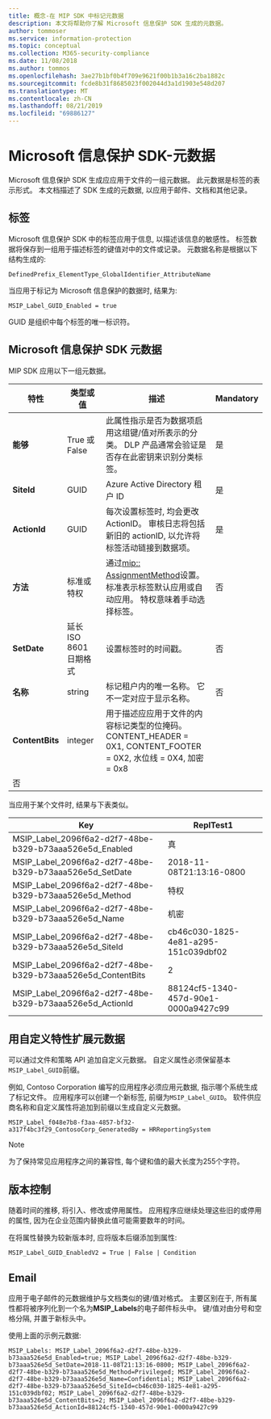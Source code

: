 ```yaml
---
title: 概念-在 MIP SDK 中标记元数据
description: 本文将帮助你了解 Microsoft 信息保护 SDK 生成的元数据。
author: tommoser
ms.service: information-protection
ms.topic: conceptual
ms.collection: M365-security-compliance
ms.date: 11/08/2018
ms.author: tommos
ms.openlocfilehash: 3ae27b1bf0b4f709e9621f00b1b3a16c2ba1882c
ms.sourcegitcommit: fcde8b31f8685023f002044d3a1d1903e548d207
ms.translationtype: MT
ms.contentlocale: zh-CN
ms.lasthandoff: 08/21/2019
ms.locfileid: "69886127"
---
```

# <a name="microsoft-information-protection-sdk---metadata"></a>Microsoft 信息保护 SDK-元数据

Microsoft 信息保护 SDK 生成应应用于文件的一组元数据。 此元数据是标签的表示形式。 本文档描述了 SDK 生成的元数据, 以应用于邮件、文档和其他记录。

## <a name="labels"></a>标签

Microsoft 信息保护 SDK 中的标签应用于信息, 以描述该信息的敏感性。 标签数据将保存到一组用于描述标签的键值对中的文件或记录。 元数据名称是根据以下结构生成的:

`DefinedPrefix_ElementType_GlobalIdentifier_AttributeName`

当应用于标记为 Microsoft 信息保护的数据时, 结果为:

`MSIP_Label_GUID_Enabled = true`

GUID 是组织中每个标签的唯一标识符。

## <a name="microsoft-information-protection-sdk-metadata"></a>Microsoft 信息保护 SDK 元数据

MIP SDK 应用以下一组元数据。

| 特性 | 类型或值                 | 描述                                                                                                                                                                                                                                        | Mandatory |
|-----------|-------------------------------|----------------------------------------------------------------------------------------------------------------------------------------------------------------------------------------------------------------------------------------------------|-----------|
| **能够**   | True 或 False                 | 此属性指示是否为数据项启用这组键/值对所表示的分类。 DLP 产品通常会验证是否存在此密钥来识别分类标签。 | 是       |
| **SiteId**    | GUID                          | Azure Active Directory 租户 ID                                                                                                                                                                                                                   | 是       |
| **ActionId**  | GUID                          | 每次设置标签时, 均会更改 ActionID。 审核日志将包括新旧的 actionID, 以允许将标签活动链接到数据项。                                                                                 | 是       |
| **方法**    | 标准或特权        | 通过[mip:: AssignmentMethod](reference/mip-enums-and-structs.md#assignmentmethod-enum)设置。 标准表示标签默认应用或自动应用。 特权意味着手动选择标签。                                                                                                                                                                                                                 | 否        |
| **SetDate**   | 延长 ISO 8601 日期格式 | 设置标签时的时间戳。                                                                                                                                                                                                              | 否        |
| **名称**      | string                        | 标记租户内的唯一名称。 它不一定对应于显示名称。                                                                                                                                                              | 否      |
| **ContentBits** | integer | 用于描述应应用于文件的内容标记类型的位掩码。 CONTENT_HEADER = 0X1, CONTENT_FOOTER = 0X2, 水位线 = 0X4, 加密 = 0x8
 | 否 |

当应用于某个文件时, 结果与下表类似。

| Key                                                         | ReplTest1                                |
|-------------------------------------------------------------|--------------------------------------|
| MSIP_Label_2096f6a2-d2f7-48be-b329-b73aaa526e5d_Enabled     | 真                                 |
| MSIP_Label_2096f6a2-d2f7-48be-b329-b73aaa526e5d_SetDate     | 2018-11-08T21:13:16-0800             |
| MSIP_Label_2096f6a2-d2f7-48be-b329-b73aaa526e5d_Method      | 特权                           |
| MSIP_Label_2096f6a2-d2f7-48be-b329-b73aaa526e5d_Name        | 机密                         |
| MSIP_Label_2096f6a2-d2f7-48be-b329-b73aaa526e5d_SiteId      | cb46c030-1825-4e81-a295-151c039dbf02 |
| MSIP_Label_2096f6a2-d2f7-48be-b329-b73aaa526e5d_ContentBits | 2                                    |
| MSIP_Label_2096f6a2-d2f7-48be-b329-b73aaa526e5d_ActionId    | 88124cf5-1340-457d-90e1-0000a9427c99 |

## <a name="extending-metadata-with-custom-attributes"></a>用自定义特性扩展元数据

可以通过文件和策略 API 追加自定义元数据。 自定义属性必须保留基本`MSIP_Label_GUID`前缀。 

例如, Contoso Corporation 编写的应用程序必须应用元数据, 指示哪个系统生成了标记文件。 应用程序可以创建一个新标签, 前缀为`MSIP_Label_GUID`。 软件供应商名称和自定义属性将追加到前缀以生成自定义元数据。

```
MSIP_Label_f048e7b8-f3aa-4857-bf32-a317f4bc3f29_ContosoCorp_GeneratedBy = HRReportingSystem
```

> [!Note]
> 为了保持常见应用程序之间的兼容性, 每个键和值的最大长度为255个字符。

## <a name="versioning"></a>版本控制

随着时间的推移, 将引入、修改或停用属性。 应用程序应继续处理这些旧的或停用的属性, 因为在企业范围内替换此值可能需要数年的时间。

在将属性替换为较新版本时, 应将版本后缀添加到属性:

`MSIP_Label_GUID_EnabledV2 = True | False | Condition`

## <a name="email"></a>Email

应用于电子邮件的元数据维护与文档类似的键/值对格式。 主要区别在于, 所有属性都将被序列化到一个名为**MSIP_Labels**的电子邮件标头中。 键/值对由分号和空格分隔, 并置于新标头中。

使用上面的示例元数据:

```
MSIP_Labels: MSIP_Label_2096f6a2-d2f7-48be-b329-b73aaa526e5d_Enabled=true; MSIP_Label_2096f6a2-d2f7-48be-b329-b73aaa526e5d_SetDate=2018-11-08T21:13:16-0800; MSIP_Label_2096f6a2-d2f7-48be-b329-b73aaa526e5d_Method=Privileged; MSIP_Label_2096f6a2-d2f7-48be-b329-b73aaa526e5d_Name=Confidential; MSIP_Label_2096f6a2-d2f7-48be-b329-b73aaa526e5d_SiteId=cb46c030-1825-4e81-a295-151c039dbf02; MSIP_Label_2096f6a2-d2f7-48be-b329-b73aaa526e5d_ContentBits=2; MSIP_Label_2096f6a2-d2f7-48be-b329-b73aaa526e5d_ActionId=88124cf5-1340-457d-90e1-0000a9427c99
```
